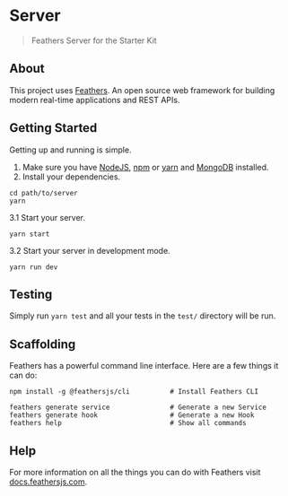 # Server

> Feathers Server for the Starter Kit

## About

This project uses [Feathers](http://feathersjs.com). An open source web framework for building modern real-time applications and REST APIs.

## Getting Started

Getting up and running is simple.

1. Make sure you have [NodeJS](https://nodejs.org/), [npm](https://www.npmjs.com/) or [yarn](https://yarnpkg.com/) and [MongoDB](https://www.mongodb.com/) installed.
2. Install your dependencies.

```
cd path/to/server
yarn
```

3.1 Start your server.

```
yarn start
```

3.2 Start your server in development mode.

```
yarn run dev
```

## Testing

Simply run `yarn test` and all your tests in the `test/` directory will be run.

## Scaffolding

Feathers has a powerful command line interface. Here are a few things it can do:

```
npm install -g @feathersjs/cli          # Install Feathers CLI

feathers generate service               # Generate a new Service
feathers generate hook                  # Generate a new Hook
feathers help                           # Show all commands
```

## Help

For more information on all the things you can do with Feathers visit [docs.feathersjs.com](http://docs.feathersjs.com).
